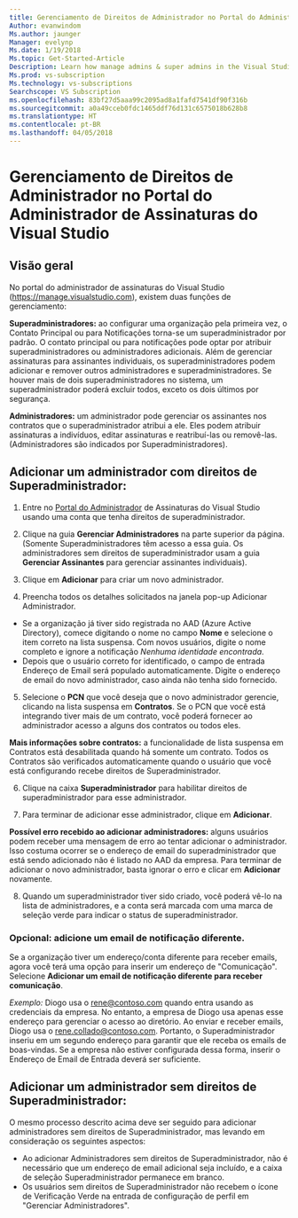 ```yaml
---
title: Gerenciamento de Direitos de Administrador no Portal do Administrador de Assinaturas do Visual Studio
Author: evanwindom
Ms.author: jaunger
Manager: evelynp
Ms.date: 1/19/2018
Ms.topic: Get-Started-Article
Description: Learn how manage admins & super admins in the Visual Studio Subscriptions Administrator Portal.
Ms.prod: vs-subscription
Ms.technology: vs-subscriptions
Searchscope: VS Subscription
ms.openlocfilehash: 83bf27d5aaa99c2095ad8a1fafd7541df90f316b
ms.sourcegitcommit: a0a49cceb0fdc1465ddf76d131c6575018b628b8
ms.translationtype: HT
ms.contentlocale: pt-BR
ms.lasthandoff: 04/05/2018
---
```

# <a name="managing-administrator-rights-in-the-visual-studio-subscriptions-administrator-portal"></a>Gerenciamento de Direitos de Administrador no Portal do Administrador de Assinaturas do Visual Studio

## <a name="overview"></a>Visão geral 
No portal do administrador de assinaturas do Visual Studio (https://manage.visualstudio.com), existem duas funções de gerenciamento:

**Superadministradores:** ao configurar uma organização pela primeira vez, o Contato Principal ou para Notificações torna-se um superadministrador por padrão. O contato principal ou para notificações pode optar por atribuir superadministradores ou administradores adicionais. Além de gerenciar assinaturas para assinantes individuais, os superadministradores podem adicionar e remover outros administradores e superadministradores. Se houver mais de dois superadministradores no sistema, um superadministrador poderá excluir todos, exceto os dois últimos por segurança. 

**Administradores:** um administrador pode gerenciar os assinantes nos contratos que o superadministrador atribui a ele.  Eles podem atribuir assinaturas a indivíduos, editar assinaturas e reatribuí-las ou removê-las.   (Administradores são indicados por Superadministradores).  

## <a name="adding-an-administrator-with-super-admin-rights"></a>Adicionar um administrador **com** direitos de Superadministrador:

1. Entre no [Portal do Administrador](https://manage.visualstudio.com) de Assinaturas do Visual Studio usando uma conta que tenha direitos de superadministrador.

2. Clique na guia **Gerenciar Administradores** na parte superior da página. (Somente Superadministradores têm acesso a essa guia.  Os administradores sem direitos de superadministrador usam a guia **Gerenciar Assinantes** para gerenciar assinantes individuais).

3. Clique em **Adicionar** para criar um novo administrador. 

4. Preencha todos os detalhes solicitados na janela pop-up Adicionar Administrador.
  - Se a organização já tiver sido registrada no AAD (Azure Active Directory), comece digitando o nome no campo **Nome** e selecione o item correto na lista suspensa. Com novos usuários, digite o nome completo e ignore a notificação *Nenhuma identidade encontrada*.
  - Depois que o usuário correto for identificado, o campo de entrada Endereço de Email será populado automaticamente. Digite o endereço de email do novo administrador, caso ainda não tenha sido fornecido.

5. Selecione o **PCN** que você deseja que o novo administrador gerencie, clicando na lista suspensa em **Contratos**. Se o PCN que você está integrando tiver mais de um contrato, você poderá fornecer ao administrador acesso a alguns dos contratos ou todos eles. 

**Mais informações sobre contratos:** a funcionalidade de lista suspensa em Contratos está desabilitada quando há somente um contrato.  Todos os Contratos são verificados automaticamente quando o usuário que você está configurando recebe direitos de Superadministrador.

6. Clique na caixa **Superadministrador** para habilitar direitos de superadministrador para esse administrador.  

7. Para terminar de adicionar esse administrador, clique em **Adicionar**.

**Possível erro recebido ao adicionar administradores:** alguns usuários podem receber uma mensagem de erro ao tentar adicionar o administrador. Isso costuma ocorrer se o endereço de email do superadministrador que está sendo adicionado não é listado no AAD da empresa. Para terminar de adicionar o novo administrador, basta ignorar o erro e clicar em **Adicionar** novamente. 

8. Quando um superadministrador tiver sido criado, você poderá vê-lo na lista de administradores, e a conta será marcada com uma marca de seleção verde para indicar o status de superadministrador. 

### <a name="optional--add-a-different-notification-email"></a>Opcional: adicione um email de notificação diferente.
Se a organização tiver um endereço/conta diferente para receber emails, agora você terá uma opção para inserir um endereço de "Comunicação". Selecione **Adicionar um email de notificação diferente para receber comunicação**. 

*Exemplo:* Diogo usa o rene@contoso.com quando entra usando as credenciais da empresa.  No entanto, a empresa de Diogo usa apenas esse endereço para gerenciar o acesso ao diretório.  Ao enviar e receber emails, Diogo usa o rene.collado@contoso.com. Portanto, o Superadministrador inseriu em um segundo endereço para garantir que ele receba os emails de boas-vindas.  Se a empresa não estiver configurada dessa forma, inserir o Endereço de Email de Entrada deverá ser suficiente.

## <a name="adding-an-administrator-without-super-admin-rights"></a>Adicionar um administrador **sem** direitos de Superadministrador:

O mesmo processo descrito acima deve ser seguido para adicionar administradores sem direitos de Superadministrador, mas levando em consideração os seguintes aspectos:
-  Ao adicionar Administradores sem direitos de Superadministrador, não é necessário que um endereço de email adicional seja incluído, e a caixa de seleção Superadministrador permanece em branco.
-  Os usuários sem direitos de Superadministrador não recebem o ícone de Verificação Verde na entrada de configuração de perfil em "Gerenciar Administradores".
